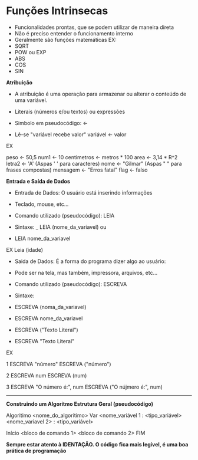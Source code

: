 # Funções Intrinsecas #

- Funcionalidades prontas, que se podem utilizar
de maneira direta
- Não é preciso entender o funcionamento interno
- Geralmente são funções matemáticas
EX:
- SQRT
- POW ou EXP
- ABS
- COS
- SIN

**Atribuição**

- A atribuição é uma operação para armazenar ou
alterar o conteúdo de uma variável.
- Literais (números e/ou textos) ou expressões

- Simbolo em pseudocódigo:
<-

- Lê-se "variável recebe valor"
variável <- valor

EX

peso <- 50,5
num1 <- 10
centimetros <- metros * 100
area <- 3,14 * R^2
letra2 <- 'A' (Aspas ' ' para caracteres)
nome <- "Gilmar" (Aspas " " para frases compostas)
mensagem <- "Erros fatal"
flag <- falso

**Entrada e Saída de Dados**

- Entrada de Dados: O usuário está inserindo
informações 
- Teclado, mouse, etc...

- Comando utilizado (pseudocódigo): LEIA
- Sintaxe:
_ LEIA (nome_da_variavel)
ou
- LEIA nome_da_variavel

EX Leia (idade)

- Saida de Dados: É a forma do programa 
dizer algo ao usuário:

- Pode ser na tela, mas também, impressora, arquivos, etc...

- Comando utilizado (pseudocódigo):
ESCREVA

- Sintaxe:
- ESCREVA (noma_da_variavel)
- ESCREVA nome_da_variavel
- ESCREVA ("Texto Literal")
- ESCREVA "Texto Literal"

EX

1	ESCREVA "número"
	ESCREVA ("número")

2 	ESCREVA num
	ESCREVA (num)

3	ESCREVA "O número é:", num
	ESCREVA ("O nújmero é:", num)


------------------------------------------------


**Construindo um Algoritmo Estrutura Geral (pseudocódigo)**	

Algoritimo <nome_do_algoritimo>
	Var <nome_variável 1 : <tipo_variável>
	    <nome_variavel 2> : <tipo_variável>

Início
	<bloco de comando 1>
	<bloco de comando 2>
FIM

**Sempre estar atento à IDENTAÇÃO. O código fica mais legivel, é uma boa prática de programação**
